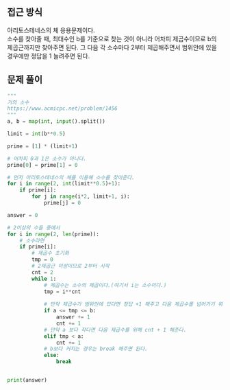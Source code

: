 ## 접근 방식
아리토스테네스의 체 응용문제이다.  
소수를 찾아줄 때, 최대수인 b를 기준으로 찾는 것이 아니라 어차피 제곱수이므로 b의 제곱근까지만 찾아주면 된다.
그 다음 각 소수마다 2부터 제곱해주면서 범위안에 있을 경우에만 정답을 1 늘려주면 된다.
## 문제 풀이
```python
"""
거의 소수
https://www.acmicpc.net/problem/1456
"""
a, b = map(int, input().split())

limit = int(b**0.5)

prime = [1] * (limit+1)

# 어차피 0과 1은 소수가 아니다.
prime[0] = prime[1] = 0

# 먼저 아리토스테네스의 체를 이용해 소수를 찾아준다.
for i in range(2, int(limit**0.5)+1):
    if prime[i]:
        for j in range(i*2, limit+1, i):
            prime[j] = 0

answer = 0

# 2이상의 수들 중에서
for i in range(2, len(prime)):
    # 소수라면
    if prime[i]:
        # 제곱수 초기화
        tmp = 0
        # 2제곱근 이상이므로 2부터 시작
        cnt = 2
        while 1:
            # 제곱수는 소수의 제곱이다.(여기서 i는 소수이다.)
            tmp = i**cnt
            
            # 만약 제곱수가 범위안에 있다면 정답 +1 해주고 다음 제곱수롤 넘어가기 위해 cnt +1 해준다.
            if a <= tmp <= b:
                answer += 1
                cnt += 1
            # 만약 a 보다 작다면 다음 제곱수를 위해 cnt + 1 해준다.    
            elif tmp < a:
                cnt += 1
            # b보다 커지는 경우는 break 해주면 된다.
            else:
                break


print(answer)
```
